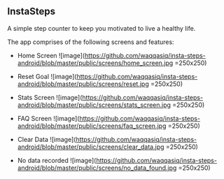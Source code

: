 ## InstaSteps
A simple step counter to keep you motivated to live a healthy life.


The app comprises of the following screens and features:

* Home Screen
![image](https://github.com/waqqasiq/insta-steps-android/blob/master/public/screens/home_screen.jpg =250x250)

* Reset Goal
![image](https://github.com/waqqasiq/insta-steps-android/blob/master/public/screens/reset.jpg =250x250)

* Stats Screen
![image](https://github.com/waqqasiq/insta-steps-android/blob/master/public/screens/stats_screen.jpg =250x250)

* FAQ Screen
![image](https://github.com/waqqasiq/insta-steps-android/blob/master/public/screens/faq_screen.jpg =250x250)

* Clear Data
![image](https://github.com/waqqasiq/insta-steps-android/blob/master/public/screens/clear_data.jpg =250x250)

* No data recorded
![image](https://github.com/waqqasiq/insta-steps-android/blob/master/public/screens/no_data_found.jpg =250x250)

